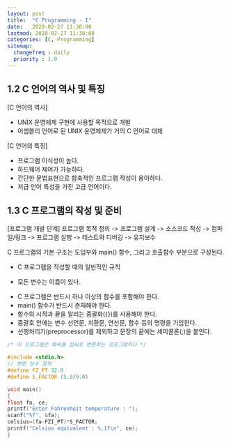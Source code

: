 ```yaml
---
layout: post
title:  "C Programming - I"
date:   2020-02-27 11:38:00 
lastmod: 2020-02-27 11:38:00
categories: [C, Programming]
sitemap:
  changefreq : daily
  priority : 1.0
---
```


## 1.2 C 언어의 역사 및 특징
[C 언어의 역사]
* UNIX 운영체제 구현에 사용할 목적으로 개발
* 어셈블리 언어로 된 UNIX 운영체제가 거의 C 언어로 대체

[C 언어의 특징]
* 프로그램 이식성이 높다.
* 하드웨어 제어가 가능하다.
* 간단한 문법표현으로 함축적인 프로그램 작성이 용이하다.
* 저급 언어 특성을 가진 고급 언어이다.

## 1.3 C 프로그램의 작성 및 준비
[프로그램 개발 단계]
프로그램 목적 정의 -> 프로그램 설계 -> 소스코드 작성 -> 컴파일/링크 -> 프로그램 실행 -> 테스트와 디버깅 -> 유지보수









C 프로그램의 기본 구조는 도입부와 main() 함수, 그리고 호출함수 부분으로 구성된다.

* C 프로그램을 작성할 때의 일반적인 규칙
- 모든 변수는 이름이 있다.
+ C 프로그램은 반드시 하나 이상의 함수를 포함해야 한다.
+ main() 함수가 반드시 존재해야 한다.
+ 함수의 시작과 끝을 알리는 중괄화({})를 사용해야 한다.
+ 중괄호 안에는 변수 선언문, 치환문, 연산문, 함수 등의 명령을 기입한다.
+ 선행처리기(preprocessor)를 제외하고 문장의 끝에는 세미콜론(;)을 붙인다.

```c
/* 이 프로그램은 화씨를 섭씨로 변환하는 프로그램이다 */

#include <stdio.h>
// 변환 상수 정의
#define FZ_PT 32.0
#define S_FACTOR (5.0/9.0)

void main()
{
float fa, ce;
printf("Enter Fahrenheit temperature : ");
scanf("%f", &fa);
celsius=(fa-FZI_PT)*S_FACTOR;
printf("Celsius equivalent : %,1f\n", ce);
}
```




<div class="divider"></div>
